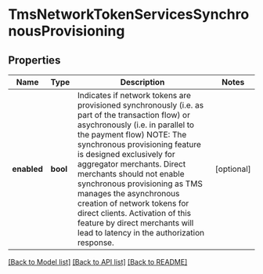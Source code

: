 # TmsNetworkTokenServicesSynchronousProvisioning

## Properties
Name | Type | Description | Notes
------------ | ------------- | ------------- | -------------
**enabled** | **bool** | Indicates if network tokens are provisioned synchronously (i.e. as part of the transaction flow) or asychronously (i.e. in parallel to the payment flow)  NOTE: The synchronous provisioning feature is designed exclusively for aggregator merchants.  Direct merchants should not enable synchronous provisioning as TMS manages the asynchronous creation of network tokens for direct clients.   Activation of this feature by direct merchants will lead to latency in the authorization response. | [optional] 

[[Back to Model list]](../README.md#documentation-for-models) [[Back to API list]](../README.md#documentation-for-api-endpoints) [[Back to README]](../README.md)


